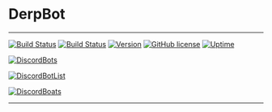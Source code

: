 # **DerpBot**
-----
[![Build Status](https://travis-ci.com/Justin2528/DerpBot.svg?branch=master)](https://travis-ci.com/Justin2528/DerpBot) 
[![Build Status](https://travis-ci.org/Justin2528/DerpBot.svg?branch=master)](https://travis-ci.org/Justin2528/DerpBot)
[![Version](https://img.shields.io/badge/Version-1.2.0-blue.svg)](https://github.com/Justin2528/DerpBot)
[![GitHub license](https://img.shields.io/github/license/Justin2528/DerpBot.svg?style=popout-square)](https://github.com/Justin2528/DerpBot/blob/master/LICENSE)
[![Uptime](https://img.shields.io/badge/Uptime-99.99%25-brightgreen.svg)](https://github.com/Justin2528/DerpBot)

[![DiscordBots](https://discordbots.org/api/widget/547771680798539776.svg)](https://discordbots.org/bot/547771680798539776)

[![DiscordBotList](https://discordbotlist.com/bots/547771680798539776/widget.png)](https://discordbotlist.com/bots/547771680798539776/)

[![DiscordBoats](https://discord.boats/api/widget/547771680798539776)](https://discord.boats/bot/547771680798539776)

-----
